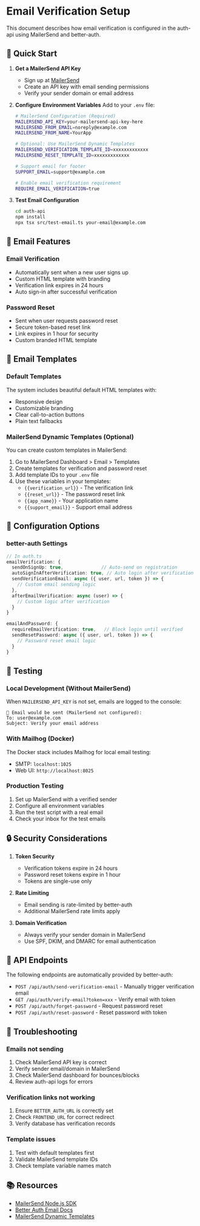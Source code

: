 # Email Verification Setup

This document describes how email verification is configured in the auth-api using MailerSend and better-auth.

## 🚀 Quick Start

1. **Get a MailerSend API Key**
   - Sign up at [MailerSend](https://www.mailersend.com)
   - Create an API key with email sending permissions
   - Verify your sender domain or email address

2. **Configure Environment Variables**
   Add to your `.env` file:
   ```bash
   # MailerSend Configuration (Required)
   MAILERSEND_API_KEY=your-mailersend-api-key-here
   MAILERSEND_FROM_EMAIL=noreply@example.com
   MAILERSEND_FROM_NAME=YourApp

   # Optional: Use MailerSend Dynamic Templates
   MAILERSEND_VERIFICATION_TEMPLATE_ID=xxxxxxxxxxxxx
   MAILERSEND_RESET_TEMPLATE_ID=xxxxxxxxxxxxx

   # Support email for footer
   SUPPORT_EMAIL=support@example.com

   # Enable email verification requirement
   REQUIRE_EMAIL_VERIFICATION=true
   ```

3. **Test Email Configuration**
   ```bash
   cd auth-api
   npm install
   npx tsx src/test-email.ts your-email@example.com
   ```

## 📧 Email Features

### Email Verification
- Automatically sent when a new user signs up
- Custom HTML template with branding
- Verification link expires in 24 hours
- Auto sign-in after successful verification

### Password Reset
- Sent when user requests password reset
- Secure token-based reset link
- Link expires in 1 hour for security
- Custom branded HTML template

## 🎨 Email Templates

### Default Templates
The system includes beautiful default HTML templates with:
- Responsive design
- Customizable branding
- Clear call-to-action buttons
- Plain text fallbacks

### MailerSend Dynamic Templates (Optional)
You can create custom templates in MailerSend:

1. Go to MailerSend Dashboard > Email > Templates
2. Create templates for verification and password reset
3. Add template IDs to your `.env` file
4. Use these variables in your templates:
   - `{{verification_url}}` - The verification link
   - `{{reset_url}}` - The password reset link
   - `{{app_name}}` - Your application name
   - `{{support_email}}` - Support email address

## 🔧 Configuration Options

### better-auth Settings

```typescript
// In auth.ts
emailVerification: {
  sendOnSignUp: true,              // Auto-send on registration
  autoSignInAfterVerification: true, // Auto login after verification
  sendVerificationEmail: async ({ user, url, token }) => {
    // Custom email sending logic
  },
  afterEmailVerification: async (user) => {
    // Custom logic after verification
  }
}

emailAndPassword: {
  requireEmailVerification: true,   // Block login until verified
  sendResetPassword: async ({ user, url, token }) => {
    // Password reset email logic
  }
}
```

## 🧪 Testing

### Local Development (Without MailerSend)
When `MAILERSEND_API_KEY` is not set, emails are logged to the console:
```
📧 Email would be sent (MailerSend not configured):
To: user@example.com
Subject: Verify your email address
```

### With Mailhog (Docker)
The Docker stack includes Mailhog for local email testing:
- SMTP: `localhost:1025`
- Web UI: `http://localhost:8025`

### Production Testing
1. Set up MailerSend with a verified sender
2. Configure all environment variables
3. Run the test script with a real email
4. Check your inbox for the test emails

## 🔒 Security Considerations

1. **Token Security**
   - Verification tokens expire in 24 hours
   - Password reset tokens expire in 1 hour
   - Tokens are single-use only

2. **Rate Limiting**
   - Email sending is rate-limited by better-auth
   - Additional MailerSend rate limits apply

3. **Domain Verification**
   - Always verify your sender domain in MailerSend
   - Use SPF, DKIM, and DMARC for email authentication

## 📝 API Endpoints

The following endpoints are automatically provided by better-auth:

- `POST /api/auth/send-verification-email` - Manually trigger verification email
- `GET /api/auth/verify-email?token=xxx` - Verify email with token
- `POST /api/auth/forget-password` - Request password reset
- `POST /api/auth/reset-password` - Reset password with token

## 🐛 Troubleshooting

### Emails not sending
1. Check MailerSend API key is correct
2. Verify sender email/domain in MailerSend
3. Check MailerSend dashboard for bounces/blocks
4. Review auth-api logs for errors

### Verification links not working
1. Ensure `BETTER_AUTH_URL` is correctly set
2. Check `FRONTEND_URL` for correct redirect
3. Verify database has verification records

### Template issues
1. Test with default templates first
2. Validate MailerSend template IDs
3. Check template variable names match

## 📚 Resources

- [MailerSend Node.js SDK](https://github.com/mailersend/mailersend-nodejs)
- [Better Auth Email Docs](https://www.better-auth.com/docs/concepts/email)
- [MailerSend Dynamic Templates](https://developers.mailersend.com/general/templates.html)
